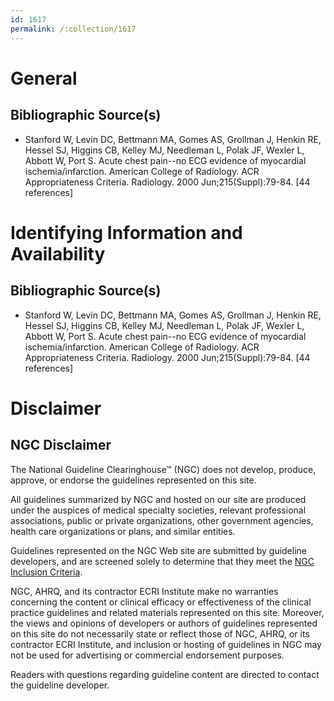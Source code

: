 ```yaml
---
id: 1617
permalink: /:collection/1617
---
```


# General

## Bibliographic Source(s)

- Stanford W, Levin DC, Bettmann MA, Gomes AS, Grollman J, Henkin RE, Hessel SJ, Higgins CB, Kelley MJ, Needleman L, Polak JF, Wexler L, Abbott W, Port S. Acute chest pain--no ECG evidence of myocardial ischemia/infarction. American College of Radiology. ACR Appropriateness Criteria. Radiology. 2000 Jun;215(Suppl):79-84. [44 references]

# Identifying Information and Availability

## Bibliographic Source(s)

- Stanford W, Levin DC, Bettmann MA, Gomes AS, Grollman J, Henkin RE, Hessel SJ, Higgins CB, Kelley MJ, Needleman L, Polak JF, Wexler L, Abbott W, Port S. Acute chest pain--no ECG evidence of myocardial ischemia/infarction. American College of Radiology. ACR Appropriateness Criteria. Radiology. 2000 Jun;215(Suppl):79-84. [44 references]

# Disclaimer

## NGC Disclaimer

The National Guideline Clearinghouse™ (NGC) does not develop, produce, approve, or endorse the guidelines represented on this site.

All guidelines summarized by NGC and hosted on our site are produced under the auspices of medical specialty societies, relevant professional associations, public or private organizations, other government agencies, health care organizations or plans, and similar entities.

Guidelines represented on the NGC Web site are submitted by guideline developers, and are screened solely to determine that they meet the [NGC Inclusion Criteria](/help-and-about/summaries/inclusion-criteria).

NGC, AHRQ, and its contractor ECRI Institute make no warranties concerning the content or clinical efficacy or effectiveness of the clinical practice guidelines and related materials represented on this site. Moreover, the views and opinions of developers or authors of guidelines represented on this site do not necessarily state or reflect those of NGC, AHRQ, or its contractor ECRI Institute, and inclusion or hosting of guidelines in NGC may not be used for advertising or commercial endorsement purposes.

Readers with questions regarding guideline content are directed to contact the guideline developer.

